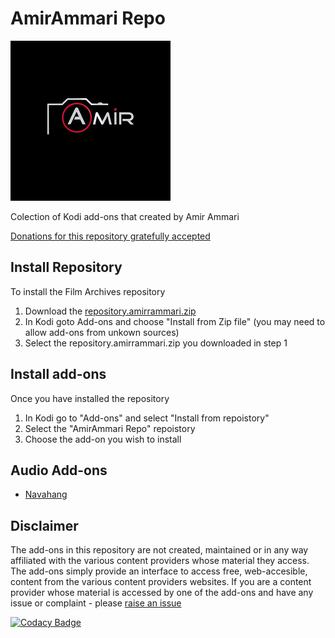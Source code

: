 # AmirAmmari Repo

![repository.film.archives](./repository.amirrammari/resources/icon.png)

Colection of Kodi add-ons that created by Amir Ammari

[Donations for this repository gratefully accepted](https://www.paypal.me/amirrammari)

## Install Repository

To install the Film Archives repository 

1.  Download the [repository.amirrammari.zip](https://github.com/amirrammari/kodi-repo-plugins/blob/master/repository.amirrammari/repository.amirrammari-1.1.zip?raw=true)
2.  In Kodi goto Add-ons and choose "Install from Zip file" (you may need to allow add-ons from unkown sources)
3.  Select the repository.amirrammari.zip you downloaded in step 1

## Install add-ons

Once you have installed the repository

1.  In Kodi go to "Add-ons" and select "Install from repoistory"
2.  Select the "AmirAmmari Repo" repoistory
3.  Choose the add-on you wish to install

## Audio Add-ons

*   [Navahang](https://github.com/amirrammari/kodi-repo-plugins/tree/master/plugin.audio.navahang)

## Disclaimer

The add-ons in this repository are not created, maintained or in any way affiliated with the various content providers whose material they access. The add-ons simply provide an interface to access free, web-accesible, content from the various content providers websites.
If you are a content provider whose material is accessed by one of the add-ons and have any issue or complaint - please [raise an issue](https://github.com/amirrammari/kodi-repo-plugins/issues/new?labels=DMCA)

[![Codacy Badge](https://api.codacy.com/project/badge/Grade/2e4718a1470c408e842148e253477fc3)](https://www.codacy.com/app/amirrammari/kodi-repo-plugins?utm_source=github.com&amp;utm_medium=referral&amp;utm_content=FraserChapman/repository.film.archives&amp;utm_campaign=Badge_Grade)
